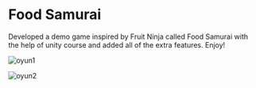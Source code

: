 # Food Samurai
 Developed a demo game inspired by Fruit Ninja called Food Samurai with the help of unity course and added all of the extra features. Enjoy!

![oyun1](https://github.com/NoMercy66/Food-Samurai/assets/98120521/735a3d3d-0c3c-4d67-a395-93566085844e)

![oyun2](https://github.com/NoMercy66/Food-Samurai/assets/98120521/677d71d5-5175-49fc-9fa8-bea8ba735afc)

